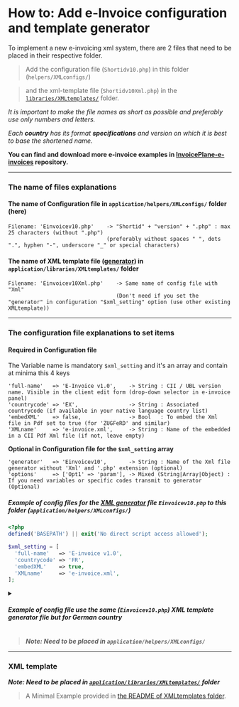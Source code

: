 # How to: Add e-Invoice configuration and template generator

To implement a new e-invoicing xml system, there are 2 files that need to be placed in their respective folder.

> Add the configuration file (`Shortidv10.php`) in this folder (`helpers/XMLconfigs/`)

> and the xml-template file (`Shortidv10Xml.php`) in the [`libraries/XMLtemplates/`](../../libraries/XMLtemplates) folder.

_It is important to make the file names as short as possible and preferably use only numbers and letters._

_Each **country** has its format **specifications** and version on which it is best to base the shortened name._

**You can find and download more e-invoice examples in [InvoicePlane-e-invoices](https://github.com/InvoicePlane/InvoicePlane-e-invoices) repository.**

---

### The name of files explanations

#### The name of Configuration file in `application/helpers/XMLconfigs/` folder (here)

```
Filename: 'Einvoicev10.php'    -> "Shortid" + "version" + ".php" : max 25 characters (without ".php")
                               (preferably without spaces " ", dots ".", hyphen "-", underscore "_" or special characters)
```

#### The name of XML template file ([generator](#XML_template)) in `application/libraries/XMLtemplates/` folder

```
Filename: 'Einvoicev10Xml.php'    -> Same name of config file with "Xml"
                                  (Don't need if you set the "generator" in configuration "$xml_setting" option (use other existing XMLtemplate))
```

---

### The configuration file explanations to set items

#### Required in Configuration file

The Variable name is mandatory `$xml_setting` and it's an array and contain at minima this 4 keys

```
'full-name'   => 'E-Invoice v1.0',    -> String : CII / UBL version name. Visible in the client edit form (drop-down selector in e-invoice panel)
'countrycode' => 'EX',                -> String : Associated countrycode (if available in your native language country list)
'embedXML'    => false,               -> Bool   : To embed the Xml file in Pdf set to true (for 'ZUGFeRD' and similar)
'XMLname'     => 'e-invoice.xml',     -> String : Name of the embedded in a CII Pdf Xml file (if not, leave empty)
```

**Optional in Configuration file for the `$xml_setting` array**

```
'generator'   => 'Einvoicev10',       -> String : Name of the Xml file generator without 'Xml' and '.php' extension (optional)
'options'     => ['Opt1' => 'param'], -> Mixed (String|Array|Object) : If you need variables or specific codes transmit to generator (Optional)
```

##### Example of config files for the [XML generator](#XML_template) file `Einvoicev10.php` to this folder (`application/helpers/XMLconfigs/`)

```php
<?php
defined('BASEPATH') || exit('No direct script access allowed');

$xml_setting = [
  'full-name'   => 'E-invoice v1.0',
  'countrycode' => 'FR',
  'embedXML'    => true,
  'XMLname'     => 'e-invoice.xml',
];
```

<details>

<summary>

##### Example of config file use the same (`Einvoicev10.php`) XML template generator file but for German country

</summary>

```php
<?php
defined('BASEPATH') || exit('No direct script access allowed');

$xml_setting = [
    'full-name'   => 'E-invoice v1.0',
    'countrycode' => 'DE',
    'embedXML'    => true,
    'XMLname'     => 'e-rechnung.xml',
    'generator'   => 'Einvoicev10',
];
```

> Note: it would be named `Einvoicev10de.php` (or with you want, because the `generator` option are used)

</details>

> **_Note: Need to be placed in `application/helpers/XMLconfigs/`_**

---

<a id="XML_template"></a>
### XML template

**_Note: Need to be placed in [`application/libraries/XMLtemplates/`](../../libraries/XMLtemplates) folder_**


> A Minimal Example provided in [the README of XMLtemplates folder](../../libraries/XMLtemplates/README.md).
